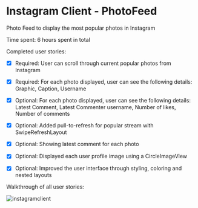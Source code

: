 # Instagram Client - PhotoFeed

Photo Feed to display the most popular photos in Instagram

Time spent: 6 hours spent in total

Completed user stories:

 * [x] Required: User can scroll through current popular photos from Instagram
 * [x] Required: For each photo displayed, user can see the following details: Graphic, Caption, Username
 * [x] Optional: For each photo displayed, user can see the following details: Latest Comment, Latest Commenter username, Number of likes, Number of comments
 * [x] Optional: Added pull-to-refresh for popular stream with SwipeRefreshLayout
 * [x] Optional: Showing latest comment for each photo
 * [x] Optional: Displayed each user profile image using a CircleImageView
 * [x] Optional: Improved the user interface through styling, coloring and nested layouts
 

Walkthrough of all user stories:

![instagramclient](https://cloud.githubusercontent.com/assets/14814640/10418461/a00150c4-7010-11e5-8dce-bdad447b42b4.gif)

